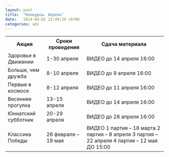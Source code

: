 ```yaml
---
layout: post
title:  "Конкурсы. Апрель"
date:   2024-04-01 22:49:29 +0700
categories: adv
---
```

<table>
<tr><th>Акция</th><th>Сроки проведения</th><th>Сдача материала</th></tr>
<tr><td>Здоровье в Движении
</td><td>1-30 апреля</td><td>ВИДЕО
до 14 апреля 16:00
</td></tr>
<tr><td>Больше, чем дружба</td><td>8-10 апреля</td><td>ВИДЕО
до 9 апреля 16:00
</td></tr>
<tr><td>Первые в космосе</td><td>8-12 апреля</td><td>ВИДЕО
до 11 апреля 16:00
</td></tr>
<tr><td>Весенняя прогулка</td><td>13-15 апреля</td><td>ВИДЕО
до 14 апреля 16:00
</td></tr>
<tr><td>Юннатский субботник</td><td>20-29 апреля</td><td>ВИДЕО
до 28 апреля 16:00
</td></tr>
<tr><td>Классика Победы</td><td>26 февраля
– 19 мая </td><td>ВИДЕО
1 партия – 18 марта
2 партия – 8 апреля
3 партия – 22 апреля
4 партия – 12 мая
ДО 15:00</td></tr>
</table> 
 
